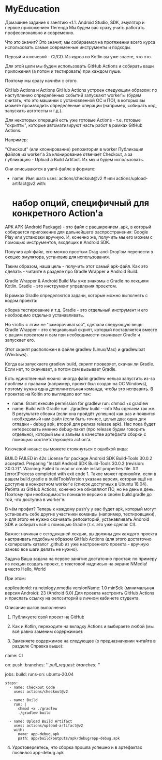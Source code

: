 # MyEducation
Домашнее задание к занятию «1.1. Android Studio, SDK, эмулятор и первое приложение»
Легенда
Мы будем вас сразу учить работать профессионально и современно.

Что это значит? Это значит, мы собираемся на протяжении всего курса использовать самые современные инструменты и подходы.

Первый и ключевой - CI/CD. Из курса по Kotlin вы уже знаете, что это.

Для этой цели мы будем использовать GitHub Actions и собирать ваши приложения (а потом и тестировать) при каждом пуше.

Поэтому мы сразу начнём с этого.

GitHub Actions и Actions
GitHub Actions устроен следующим образом: по наступлению определённых событий запускают worker'ы (будем считать, что это машинки с установленной ОС и ПО), в которых вы можете производить определённые операции (например, собирать код, запускать автотесты и т.д.).

Для некоторых операций есть уже готовые Actions - т.е. готовые "скрипты", которые автоматизируют часть работ в рамках GitHub Actions.

Например:

"Checkout" (или клонирование) репозитория в worker
Публикация файлов из worker'а
За клонирование отвечает Checkout, а за публикацию - Upload a Build Artifact. Их мы и будем использовать.

Они описываются в yaml-файле в формате:

- name: Имя шага
  uses: actions/checkout@v2 # или actions/upload-artifact@v2
  with:
    # набор опций, специфичный для конкретного Action'а
APK
APK (Android Package) - это файл с расширением .apk, в который собирается приложение для дальнейшего распространения: Google Play или установки вручную. И, конечно же, получить мы его можем с помощью инструментов, входящих в Android SDK.

Получив apk-файл, его можно простым Drag-and-Drop'ом перенести в окошко эмулятора, установив для использования.

Таким образом, наша цель - получить этот самый apk-файл. Как это сделать - читайте в разделе про Gradle Wrapper и Android Build.

Gradle Wrapper & Android Build
Мы уже знакомы с Gradle по лекциям Kotlin. Gradle - это инструмент управления проектом.

В рамках Gradle определяются задачи, которые можно выполнять с кодом проекта:

сборка
тестирование
и т.д.
Gradle - это отдельный инструмент и его необходимо отдельно устанавливать.

Но чтобы с этим не "заморачиваться", сделали следующую вещь: Gradle Wrapper - это специальный скрипт, который поставляется вместе с вашим проектом и сам при необходимости скачивает Gradle и запускает его.

Этот скрипт расположен в файле gradlew (Linux/Mac) и gradlew.bat (Windows).

Когда вы запускаете gradlew build, скрипт проверяет, скачан ли Gradle. Если нет, то скачивает, а потом сам вызывает Gradle.

Есть единственный нюанс: иногда файл gradlew нельзя запустить из-за проблем с правами (например, проект был создан на ОС Windows), поэтому нужна одна дополнительная команда, чтобы это исправить. В проектах на Koltin это выглядело вот так:

- name: Grant execute permission for gradlew
  run: chmod +x gradlew
- name: Build with Gradle
  run: ./gradlew build --info
Мы сделаем так же. В результате сборки (если она пройдёт успешно) как раз и появится необходимый нам файл (если быть точнее, целых два: один для отладки - debug apk, второй для релиза release apk). Нас пока будет интересовать именно debug-пакет (про release будем говорить отдельно), который мы и зальём в качестве артефакта сборки с помощью соответствующего action'а.

Ключевой нюанс: вы можете столкнуться с ошибкой вида:

BUILD FAILED in 42s
License for package Android SDK Build-Tools 30.0.2 accepted.
Preparing "Install Android SDK Build-Tools 30.0.2 (revision: 30.0.2)".
Warning: Failed to read or create install properties file.
##[error]Process completed with exit code 1.
Такое может произойти, если в вашем build.gradle в buildToolsVersion указана версия, которая ещё не доступна в конкретном worker'е (список доступных в Ubuntu 18.04). Ребята из GitHub Actions, конечно же обновляют ПО, но не день в день. Поэтому при необходимости понизьте версию в своём build.gradle до той, что доступна в worker'е.

В чём профит? Теперь к каждому push'у у вас будет apk, который могут установить себе другие участники команды (например, тестировщики), и для этого не нужно скачивать репозиторий, устанавливать Android SDK и собирать всё с помощью Gradle (т.к. это уже сделал CI).

Важно: начиная с сегодняшней лекции, вы должны для каждого проекта настраивать подобным образом GitHub Actions (для этого достаточно скопировать каталог .github из уже настроенного проекта - вручную заново все шаги делать не нужно).

Задача
Ваша задача на первое занятие достаточно простая: по примеру из лекции создать проект, с текстовой надписью на экране NMedia! вместо Hello, World

При этом:

applicationId: ru.netology.nmedia
versionName: 1.0
minSdk (минимальная версия Android): 23 (Android 6.0)
Для проекта настроить GitHub Actions и прислать ссылку на репозиторий в личном кабинете студента.

Описание шагов выполнения
1. Публикуете свой проект на GitHub

2. Как и Kotlin, переходите на вкладку Actions и выбираете любой (мы всё равно заменим содержимое):



3. Заменяете содержимое на следующее (о предназначении читайте в разделе Справка выше):

name: CI

on:
  push:
    branches: '*'
  pull_request:
    branches: '*'

jobs:
  build:
    runs-on: ubuntu-20.04

    steps:
      - name: Checkout Code
        uses: actions/checkout@v2

      - name: Build
        run: |
          chmod +x ./gradlew
          ./gradlew build

      - name: Upload Build Artifact
        uses: actions/upload-artifact@v2
        with:
          name: app-debug.apk
          path: app/build/outputs/apk/debug/app-debug.apk
4. Удостоверяетесь, что сборка прошла успешно и в артефактах появился app-debug.apk
